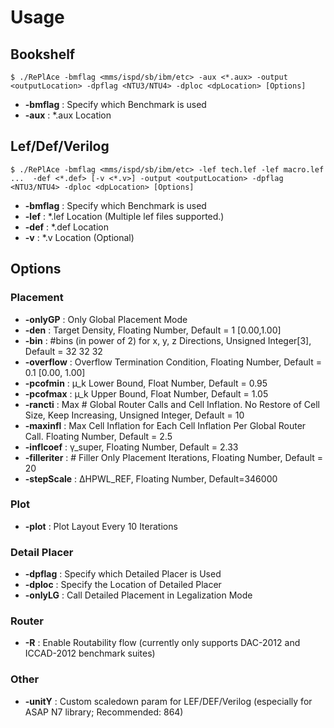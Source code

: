 # Usage
## Bookshelf    
    $ ./RePlAce -bmflag <mms/ispd/sb/ibm/etc> -aux <*.aux> -output <outputLocation> -dpflag <NTU3/NTU4> -dploc <dpLocation> [Options]
    
* __-bmflag__ : Specify which Benchmark is used
* __-aux__ : \*.aux Location

## Lef/Def/Verilog
    $ ./RePlAce -bmflag <mms/ispd/sb/ibm/etc> -lef tech.lef -lef macro.lef ...  -def <*.def> [-v <*.v>] -output <outputLocation> -dpflag <NTU3/NTU4> -dploc <dpLocation> [Options]

* __-bmflag__ : Specify which Benchmark is used
* __-lef__ : \*.lef Location (Multiple lef files supported.)
* __-def__ : \*.def Location
* __-v__ : \*.v Location (Optional)

## Options
### Placement
* __-onlyGP__ : Only Global Placement Mode
* __-den__ : Target Density, Floating Number, Default = 1 [0.00,1.00]
* __-bin__ : #bins (in power of 2) for x, y, z Directions, Unsigned Integer[3], Default = 32 32 32
* __-overflow__ : Overflow Termination Condition, Floating Number, Default = 0.1 [0.00, 1.00]
* __-pcofmin__ : µ_k Lower Bound, Float Number, Default = 0.95
* __-pcofmax__ : µ_k Upper Bound, Float Number, Default = 1.05
* __-rancti__     : Max # Global Router Calls and Cell Inflation. No Restore of Cell Size, Keep Increasing, Unsigned Integer, Default = 10
* __-maxinfl__    : Max Cell Inflation for Each Cell Inflation Per Global Router Call. Floating Number, Default = 2.5
* __-inflcoef__   : γ_super, Floating Number, Default = 2.33
* __-filleriter__ : # Filler Only Placement Iterations, Floating Number, Default = 20
* __-stepScale__  : ∆HPWL_REF, Floating Number, Default=346000

### Plot
* __-plot__       : Plot Layout Every 10 Iterations

### Detail Placer
* __-dpflag__     : Specify which Detailed Placer is Used
* __-dploc__      : Specify the Location of Detailed Placer
* __-onlyLG__     : Call Detailed Placement in Legalization Mode

### Router
* __-R__          : Enable Routability flow (currently only supports DAC-2012 and ICCAD-2012 benchmark suites)

### Other
* __-unitY__      : Custom scaledown param for LEF/DEF/Verilog (especially for ASAP N7 library; Recommended: 864)
